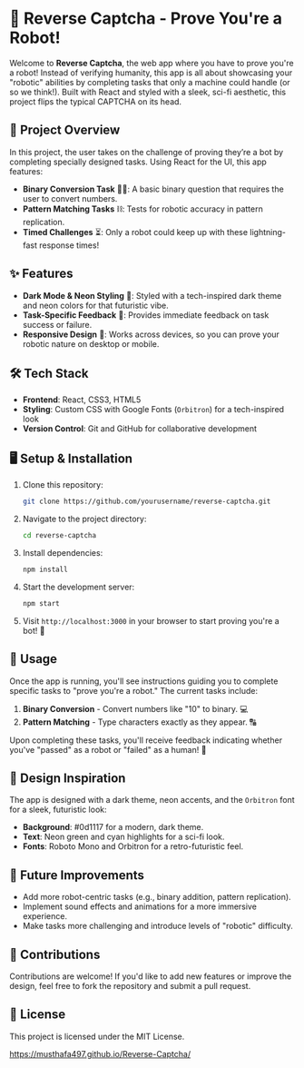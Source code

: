 # 🤖 **Reverse Captcha - Prove You're a Robot!**

Welcome to **Reverse Captcha**, the web app where you have to prove you're a robot! Instead of verifying humanity, this app is all about showcasing your "robotic" abilities by completing tasks that only a machine could handle (or so we think!). Built with React and styled with a sleek, sci-fi aesthetic, this project flips the typical CAPTCHA on its head.

## 🎯 **Project Overview**
In this project, the user takes on the challenge of proving they’re a bot by completing specially designed tasks. Using React for the UI, this app features:
- **Binary Conversion Task** 🧑‍💻: A basic binary question that requires the user to convert numbers.
- **Pattern Matching Tasks** ⛓️: Tests for robotic accuracy in pattern replication.
- **Timed Challenges** ⏳: Only a robot could keep up with these lightning-fast response times!

## ✨ **Features**
- **Dark Mode & Neon Styling** 🌌: Styled with a tech-inspired dark theme and neon colors for that futuristic vibe.
- **Task-Specific Feedback** 🎉: Provides immediate feedback on task success or failure.
- **Responsive Design** 📱: Works across devices, so you can prove your robotic nature on desktop or mobile.

## 🛠 **Tech Stack**
- **Frontend**: React, CSS3, HTML5
- **Styling**: Custom CSS with Google Fonts (`Orbitron`) for a tech-inspired look
- **Version Control**: Git and GitHub for collaborative development

## 🖥️ **Setup & Installation**
1. Clone this repository:
   ```bash
   git clone https://github.com/yourusername/reverse-captcha.git
   ```
2. Navigate to the project directory:
   ```bash
   cd reverse-captcha
   ```
3. Install dependencies:
   ```bash
   npm install
   ```
4. Start the development server:
   ```bash
   npm start
   ```
5. Visit `http://localhost:3000` in your browser to start proving you're a bot! 🤖

## 🚀 **Usage**
Once the app is running, you'll see instructions guiding you to complete specific tasks to "prove you're a robot." The current tasks include:
1. **Binary Conversion** - Convert numbers like "10" to binary. 💻
2. **Pattern Matching** - Type characters exactly as they appear. 🔠

Upon completing these tasks, you'll receive feedback indicating whether you've "passed" as a robot or "failed" as a human! 👾

## 🎨 **Design Inspiration**
The app is designed with a dark theme, neon accents, and the `Orbitron` font for a sleek, futuristic look:
- **Background**: #0d1117 for a modern, dark theme.
- **Text**: Neon green and cyan highlights for a sci-fi look.
- **Fonts**: Roboto Mono and Orbitron for a retro-futuristic feel.

## 🌟 **Future Improvements**
- Add more robot-centric tasks (e.g., binary addition, pattern replication).
- Implement sound effects and animations for a more immersive experience.
- Make tasks more challenging and introduce levels of "robotic" difficulty.

## 👥 **Contributions**
Contributions are welcome! If you'd like to add new features or improve the design, feel free to fork the repository and submit a pull request.

## 📝 **License**
This project is licensed under the MIT License.


https://musthafa497.github.io/Reverse-Captcha/
